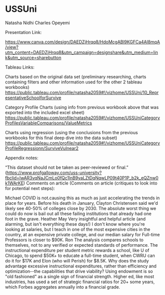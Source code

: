 # USSUni

Natasha
Nidhi
Charles
Opeyemi

Presentation Link: 

https://www.canva.com/design/DAEDZjHrqq8/HdoMcgABl9KGFCa4Al8mqA/view?utm_content=DAEDZjHrqq8&utm_campaign=designshare&utm_medium=link&utm_source=sharebutton

Tableau Links:

Charts based on the original data set (preliminary researching, charts containing filters and other information used for the other 2 tableau workbooks)
https://public.tableau.com/profile/natasha2059#!/vizhome/USSUni/10_RepresentativeSchoolforSurvive

Category Profile Charts (using info from previous workbook above that was exported into the included excel sheet)
https://public.tableau.com/profile/natasha2059#!/vizhome/USSUniCategoryProfilesVariableComparisons/ValueMetrics

Charts using regression (using the conclusions from the previous workbooks for this final deep dive into the data subset)
https://public.tableau.com/profile/natasha2059#!/vizhome/USSUniCategoryProfileRegressionn/SurviveVulnear2

Appendix notes:

“This dataset should not be taken as peer-reviewed or final.” (https://www.profgalloway.com/uss-university?fbclid=IwAR3vqNaJCmLo0fQc1lnB9yaLZtDqNqwLP09t40P1P_b2k_eQZnw0k1WArKE)
Comments on article (Comments on article (critiques to look into for potential next steps):


Michael
COVID is not.causing this as much as just accelerating the trends in place for years. Before his death in January, Clayton Christensen said we'd likely see 40-50% of colleges close by 2030. The absolute worst thing we could do now is bail out all these failing institutions that already had one foot in the grave.
Heather May
Very insightful and helpful article (and alarming, but isn't everything these days!) I don't know where you're looking at salaries, but I teach in one of the most expensive cities in the country, at an expensive private college, and our median salary for Full-time Professors is closer to $90K.
Ron
The analysis compares schools to themselves, not to any verified or expected standards of performance. 
The instructional expenditure per student metric rewards a school, like U of Chicago, to spend $50K+ to educate a full-time student, when CWRU can do it for $17K and Elon (who will Perish) for $8.5K. Why does the study advantage excessive instructional expenditures, rather than efficiency and optimization--the capabilities that drive viability?
Using endowment is so "old fashioned" as a single sign of financial strength. Higher ed, like most industries, has used a set of strategic financial ratios for 20+ some years, which Forbes aggregates annually into a financial grade.
